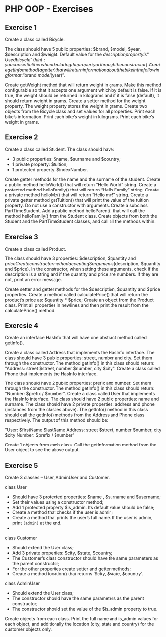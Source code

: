 # PHP OOP - Exercises

## Exercise 1

Create a class called Bicycle.

The class should have 5 public properties: $brand, $model, $year, $description and $weight.
Default value for the $description property is “Used bicycle” (hint: you can set it either when declaring the
property or through the constructor).
Create getInfo method (a getter) that will return information about the bike in the following format:
“$brand $model ($year)”.

Create getWeight method that will return weight in grams. Make this method configurable so that it
accepts one argument which by default is false. If it is true, the weight should be returned in kilograms
and if it is false (default), it should return weight in grams.
Create a setter method for the weight property. The weight property stores the weight in grams.
Create two objects from the Bicycle class and set values for all properties.
Print each bike’s information.
Print each bike’s weight in kilograms.
Print each bike’s weight in grams.

## Exercise 2

Create a class called Student.
The class should have:
- 3 public properties: $name, $surname and $country;
- 1 private property: $tuition;
- 1 protected property: $indexNumber.

Create getter methods for the name and the surname of the student.
Create a public method helloWorld() that will return “Hello World” string.
Create a protected method helloFamily() that will return “Hello Family” string.
Create a private method helloMe() that will return “Hello me!” string.
Create a private getter method getTuition() that will print the value of the tuition property.
Do not use a constructor with arguments.
Create a subclass PartTimeStudent.
Add a public method helloParent() that will call the method helloFamily() from the Student class.
Create objects from both the Student and the PartTimeStudent classes, and call all the methods within.

## Exercise 3 

Create a class called Product.

The class should have 3 properties: $description, $quantity and $price
Create constructor method accepting 3 arguments ($description, $quantity and $price). In the
constructor, when setting these arguments, check if the description is a string and if the quantity and
price are numbers. If they are not, print an error message.

Create setter and getter methods for the $description, $quantity and $price properties.
Create a method called calculatePrice() that will return the product’s price as: $quantity * $price;
Create an object from the Product class. Print all properties in newlines and then print the result from
the calculatePrice() method.

## Exercsie 4

Create an interface HasInfo that will have one abstract method called getInfo().

Create a class called Address that implements the HasInfo interface.
The class should have 3 public properties: street, number and city. Set them through the constructor.
The method getInfo() in this class should return: "Address: street $street, number $number, city $city".
Create a class called Phone that implements the HasInfo interface.

The class should have 2 public properties: prefix and number. Set them through the constructor.
The method getInfo() in this class should return: "Number: $prefix / $number".
Create a class called User that implements the HasInfo interface.
The class should have 2 public properties: name and surname.
The class should have 2 private properties: address and phone (instances from the classes above).
The getInfo() method in this class should call the getInfo() methods from the Address and Phone class
respectively. The output of this method should be:

"User: $firstName $lastName
Address: street $street, number $number, city $city
Number: $prefix / $number"

Create 1 objects from each class.
Call the getInformation method from the User object to see the above output.

## Exercise 5

Create 3 classes – User, AdminUser and Customer.

class User
- Should have 3 protected properties: $name , $surname and $username;
- Set their values using a constructor method;
- Add 1 protected property $is_admin. Its default value should be false;
- Create a method that checks if the user is admin;
- Create a method that prints the user’s full name. If the user is admin, print `(admin)` at the end.
- 
class Customer
- Should extend the User class;
- Add 3 private properties: $city, $state, $country;
- The Customer’s class constructor should have the same parameters as the parent constructor;
- For the other properties create setter and getter methods;
- Create a method location() that returns ‘$city, $state, $country’.

class AdminUser
- Should extend the User class;
- The constructor should have the same parameters as the parent constructor;
- The constructor should set the value of the $is_admin property to true.

Create objects from each class. Print the full name and is_admin values for each object, and additionally
the location (city, state and country) for the customer objects only.
